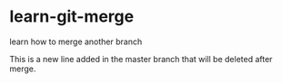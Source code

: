 # learn-git-merge
learn how to merge another branch

This is a new line added in the master branch that will be deleted after merge.
